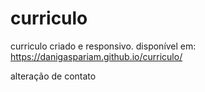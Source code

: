 # curriculo

curriculo criado e responsivo. 
disponível em: https://danigaspariam.github.io/curriculo/


alteração de  contato
